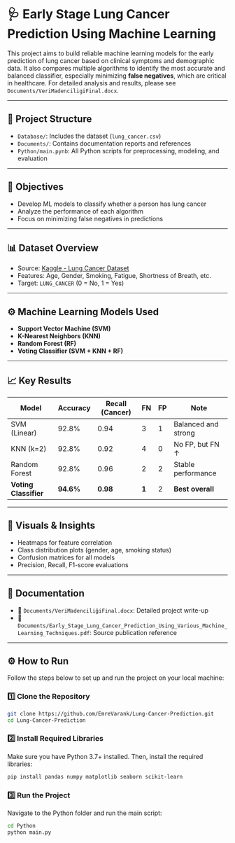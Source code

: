 # 🩺 Early Stage Lung Cancer Prediction Using Machine Learning

This project aims to build reliable machine learning models for the early prediction of lung cancer based on clinical symptoms and demographic data. It also compares multiple algorithms to identify the most accurate and balanced classifier, especially minimizing **false negatives**, which are critical in healthcare. For detailed analysis and results, please see `Documents/VeriMadenciligiFinal.docx`.

---

## 📂 Project Structure

- `Database/`: Includes the dataset (`lung_cancer.csv`)
- `Documents/`: Contains documentation reports and references
- `Python/main.pynb`: All Python scripts for preprocessing, modeling, and evaluation

---

## 🎯 Objectives

- Develop ML models to classify whether a person has lung cancer
- Analyze the performance of each algorithm
- Focus on minimizing false negatives in predictions

---

## 📊 Dataset Overview

- Source: [Kaggle - Lung Cancer Dataset](https://www.kaggle.com/datasets/mysarahmadbhat/lung-cancer/data)
- Features: Age, Gender, Smoking, Fatigue, Shortness of Breath, etc.
- Target: `LUNG_CANCER` (0 = No, 1 = Yes)

---

## ⚙️ Machine Learning Models Used

- **Support Vector Machine (SVM)**
- **K-Nearest Neighbors (KNN)**
- **Random Forest (RF)**
- **Voting Classifier (SVM + KNN + RF)**

---

## 📈 Key Results

| Model              | Accuracy | Recall (Cancer) | FN | FP | Note |
|--------------------|----------|------------------|----|----|------|
| SVM (Linear)       | 92.8%    | 0.94             | 3  | 1  | Balanced and strong |
| KNN (k=2)          | 92.8%    | 0.92             | 4  | 0  | No FP, but FN ↑     |
| Random Forest      | 92.8%    | 0.96             | 2  | 2  | Stable performance  |
| **Voting Classifier** | **94.6%** | **0.98**        | **1**| 2 | **Best overall**    |

---

## 🧪 Visuals & Insights

- Heatmaps for feature correlation
- Class distribution plots (gender, age, smoking status)
- Confusion matrices for all models
- Precision, Recall, F1-score evaluations

---

## 📄 Documentation

- 📘 `Documents/VeriMadenciliğiFinal.docx`: Detailed project write-up
- 📗 `Documents/Early_Stage_Lung_Cancer_Prediction_Using_Various_Machine_Learning_Techniques.pdf`: Source publication reference

---

## ⚙️ How to Run 

Follow the steps below to set up and run the project on your local machine:

### 1️⃣ Clone the Repository

```bash
git clone https://github.com/EmreVarank/Lung-Cancer-Prediction.git
cd Lung-Cancer-Prediction
```

### 2️⃣ Install Required Libraries

Make sure you have Python 3.7+ installed. Then, install the required libraries:

```bash
pip install pandas numpy matplotlib seaborn scikit-learn
```

### 3️⃣ Run the Project

Navigate to the Python folder and run the main script:

```bash
cd Python
python main.py
```


